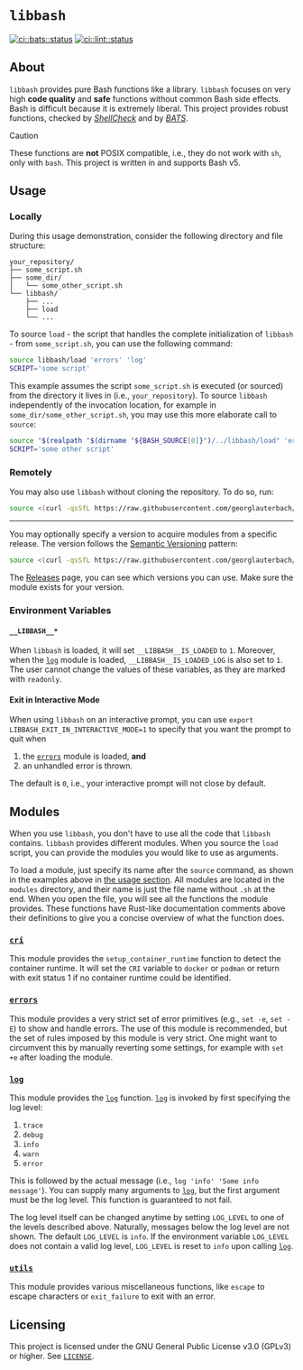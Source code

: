 # `libbash`

[![ci::bats::status]][ci::bats::action] [![ci::lint::status]][ci::lint::action]

[ci::bats::status]: https://img.shields.io/github/actions/workflow/status/georglauterbach/libbash/test-bats.yml?branch=main&color=blue&label=BASH%20UNIT%20TESTS&logo=github&logoColor=white&style=for-the-badge
[ci::bats::action]: https://github.com/georglauterbach/libbash/actions/workflows/test-bats.yml

[ci::lint::status]: https://img.shields.io/github/actions/workflow/status/georglauterbach/libbash/linting.yml?branch=main&color=blue&label=LINTING%20TESTS&logo=github&logoColor=white&style=for-the-badge
[ci::lint::action]: https://github.com/georglauterbach/libbash/actions/workflows/linting.yml

## About

`libbash` provides pure Bash functions like a library. `libbash` focuses on very high **code quality** and **safe** functions without common Bash side effects. Bash is difficult because it is extremely liberal. This project provides robust functions, checked by [_ShellCheck_](https://github.com/koalaman/shellcheck) and by [_BATS_](https://github.com/bats-core/bats-core).

>[!CAUTION]
>
> These functions are **not** POSIX compatible, i.e., they do not work with `sh`, only with `bash`. This project is written in and supports Bash v5.

## Usage

### Locally

During this usage demonstration, consider the following directory and file structure:

``` TXT
your_repository/
├── some_script.sh
├── some_dir/
│   └── some_other_script.sh
└── libbash/
    ├── ...
    ├── load
    └── ...
```

To source `load` - the script that handles the complete initialization of `libbash` - from `some_script.sh`, you can use the following command:

``` BASH
source libbash/load 'errors' 'log'
SCRIPT='some script'
```

This example assumes the script `some_script.sh` is executed (or sourced) from the directory it lives in (i.e., `your_repository`). To source `libbash` independently of the invocation location, for example in `some_dir/some_other_script.sh`, you may use this more elaborate call to `source`:

``` BASH
source "$(realpath "$(dirname "${BASH_SOURCE[0]}")/../libbash/load" 'errors' 'log'
SCRIPT='some other script'
```

### Remotely

You may also use `libbash` without cloning the repository. To do so, run:

```bash
source <(curl -qsSfL https://raw.githubusercontent.com/georglauterbach/libbash/main/load) --online 'log'
```

---

You may optionally specify a version to acquire modules from a specific release. The version follows the [Semantic Versioning](https://semver.org/lang/de/) pattern:

```bash
source <(curl -qsSfL https://raw.githubusercontent.com/georglauterbach/libbash/main/load) --online --version '6.1.0' 'log'
```

The [Releases](https://github.com/georglauterbach/libbash/releases) page, you can see which versions you can use. Make sure the module exists for your version.

### Environment Variables

#### `__LIBBASH__*`

When `libbash` is loaded, it will set `__LIBBASH__IS_LOADED` to `1`. Moreover, when the [`log`] module is loaded, `__LIBBASH__IS_LOADED_LOG` is also set to `1`. The user cannot change the values of these variables, as they are marked with `readonly`.

#### Exit in Interactive Mode

When using `libbash` on an interactive prompt, you can use `export LIBBASH_EXIT_IN_INTERACTIVE_MODE=1` to specify that you want the prompt to quit when

1. the [`errors`] module is loaded, **and**
2. an unhandled error is thrown.

The default is `0`, i.e., your interactive prompt will not close by default.

## Modules

When you use `libbash`, you don't have to use all the code that `libbash` contains. `libbash` provides different modules. When you source the `load` script, you can provide the modules you would like to use as arguments.

To load a module, just specify its name after the `source` command, as shown in the examples above in [the usage section](#usage). All modules are located in the `modules` directory, and their name is just the file name without `.sh` at the end. When you open the file, you will see all the functions the module provides. These functions have Rust-like documentation comments above their definitions to give you a concise overview of what the function does.

### [`cri`](./modules/cri.sh)

This module provides the `setup_container_runtime` function to detect the container runtime. It will set the `CRI` variable to `docker` or `podman` or return with exit status 1 if no container runtime could be identified.

### [`errors`](./modules/errors.sh)

This module provides a very strict set of error primitives (e.g., `set -e`, `set -E`) to show and handle errors. The use of this module is recommended, but the set of rules imposed by this module is very strict. One might want to circumvent this by manually reverting some settings, for example with `set +e` after loading the module.

### [`log`](./modules/log.sh)

This module provides the [`log`] function. [`log`] is invoked by first specifying the log level:

1. `trace`
2. `debug`
3. `info`
4. `warn`
5. `error`

This is followed by the actual message (i.e., `log 'info' 'Some info message'`). You can supply many arguments to [`log`], but the first argument must be the log level. This function is guaranteed to not fail.

The log level itself can be changed anytime by setting `LOG_LEVEL` to one of the levels described above. Naturally, messages below the log level are not shown. The default `LOG_LEVEL` is `info`. If the environment variable `LOG_LEVEL` does not contain a valid log level, `LOG_LEVEL` is reset to `info` upon calling [`log`].

### [`utils`](./modules/utils.sh)

This module provides various miscellaneous functions, like `escape` to escape characters or `exit_failure` to exit with an error.

## Licensing

This project is licensed under the GNU General Public License v3.0 (GPLv3) or higher. See [`LICENSE`](./LICENSE).

[//]: # (Links)

[`cri`]: #cri
[`errors`]: #errors
[`log`]: #log
[`utils`]: #utils
